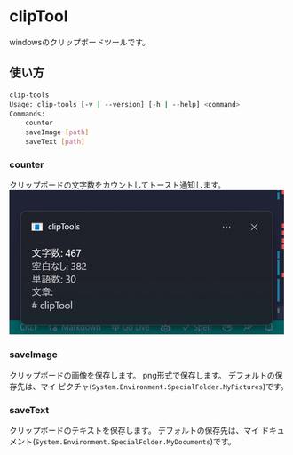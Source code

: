 # clipTool

windowsのクリップボードツールです。

## 使い方

```sh
clip-tools
Usage: clip-tools [-v | --version] [-h | --help] <command>
Commands:
    counter
    saveImage [path]
    saveText [path]
```

### counter

クリップボードの文字数をカウントしてトースト通知します。
![counter](./images/counter.png)

### saveImage

クリップボードの画像を保存します。
png形式で保存します。
デフォルトの保存先は、マイ ピクチャ(`System.Environment.SpecialFolder.MyPictures`)です。

### saveText

クリップボードのテキストを保存します。
デフォルトの保存先は、マイ ドキュメント(`System.Environment.SpecialFolder.MyDocuments`)です。
